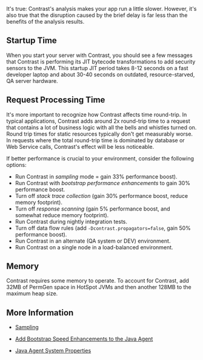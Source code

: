 <!--
title: "How the Java Agent Affects App Performance"
description: "Tips to improve app performance with the Java agent"
tags: "troubleshoot java agent performance latency startup"
-->

It's true: Contrast's analysis makes your app run a little slower. However, it's also true that the disruption caused by the brief delay is far less than the benefits of the analysis results.

## Startup Time

When you start your server with Contrast, you should see a few messages that Contrast is performing its JIT bytecode transformations to add security sensors to the JVM. This startup JIT period takes 8-12 seconds on a fast developer laptop and about 30-40 seconds on outdated, resource-starved, QA server hardware.

## Request Processing Time

It's more important to recognize how Contrast affects time round-trip. In typical applications, Contrast adds around 2x round-trip time to a request that contains a lot of business logic with all the bells and whistles turned on. Round trip times for static resources typically don't get measurably worse. In requests where the total round-trip time is dominated by database or Web Service calls, Contrast's effect will be less noticeable.

If better performance is crucial to your environment, consider the following options:

* Run Contrast in *sampling* mode = gain 33% performance boost).
* Run Contrast with *bootstrap performance enhancements* to gain 30% performance boost.
* Turn off *stack trace collection* (gain 30% performance boost, reduce memory footprint).
* Turn off *response scanning* (gain 5% performance boost, and somewhat reduce memory footprint).
* Run Contrast during nightly integration tests.
* Turn off data flow rules (add `-Dcontrast.propagators=false`, gain 50% performance boost).
* Run Contrast in an alternate (QA system or DEV) environment.
* Run Contrast on a single node in a load-balanced environment.

## Memory

Contrast requires some memory to operate. To account for Contrast, add 32MB of PermGen space in HotSpot JVMs and then another 128MB to the maximum heap size.

## More Information

* [Sampling](admin-orgsettings.html#server)

* [Add Bootstrap Speed Enhancements to the Java Agent](installation-javaconfig.html#bootstrap)

* [Java Agent System Properties](installation-javaconfig.html#system)

